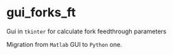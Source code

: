 # gui_forks_ft
Gui in `tkinter` for calculate fork feedthrough parameters

Migration from `Matlab` GUI to `Python` one.
